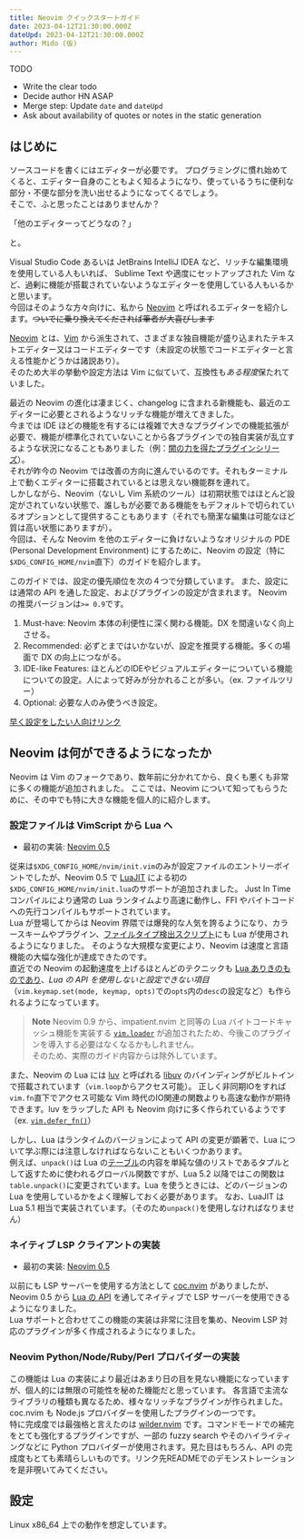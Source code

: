 ```yaml
---
title: Neovim クイックスタートガイド
date: 2023-04-12T21:30:00.000Z
dateUpd: 2023-04-12T21:30:00.000Z
author: Mido (仮)
---
```


TODO
- Write the clear todo
- Decide author HN ASAP
- Merge step: Update `date` and `dateUpd`
- Ask about availability of quotes or notes in the static generation

## はじめに

ソースコードを書くにはエディターが必要です。
プログラミングに慣れ始めてくると、エディター自身のこともよく知るようになり、使っているうちに便利な部分・不便な部分を洗い出せるようになってくるでしょう。  
そこで、ふと思ったことはありませんか？

「他のエディターってどうなの？」

と。  

Visual Studio Code あるいは JetBrains IntelliJ IDEA など、リッチな編集環境を使用している人もいれば、
Sublime Text や適度にセットアップされた Vim など、過剰に機能が搭載されていないようなエディターを使用している人もいるかと思います。  
今回はそのような方々向けに、私から [Neovim](https://neovim.io) と呼ばれるエディターを紹介します。~~ついでに乗り換えてくだされば筆者が大喜びします~~

[Neovim](https://neovim.io) とは、[Vim](https://www.vim.org) から派生されて、さまざまな独自機能が盛り込まれたテキストエディター又はコードエディターです（未設定の状態でコードエディターと言える性能かどうかは諸説あり）。  
そのため大半の挙動や設定方法は Vim に似ていて、互換性も*ある程度*保たれていました。

最近の Neovim の進化は凄まじく、changelog に含まれる新機能も、最近のエディターに必要とされるようなリッチな機能が増えてきました。  
今までは IDE ほどの機能を有するには複雑で大きなプラグインでの機能拡張が必要で、機能が標準化されていないことから各プラグインでの独自実装が乱立するような状況になることもありました（例：[闇の力を得たプラグインシリーズ](https://github.com/Shougo/dein.vim)）。  
それが昨今の Neovim では改善の方向に進んでいるのです。それもターミナル上で動くエディターに搭載されているとは思えない機能群を連れて。  
しかしながら、Neovim（ないし Vim 系統のツール）は初期状態ではほとんど設定がされていない状態で、誰しもが必要である機能をもデフォルトで切られているオプションとして提供することもあります（それでも簡潔な編集は可能なほど質は高い状態にありますが）。  
今回は、そんな Neovim を他のエディターに負けないようなオリジナルの PDE (Personal Development Environment) にするために、Neovim の設定（特に`$XDG_CONFIG_HOME/nvim`直下）のガイドを紹介します。

このガイドでは、設定の優先順位を次の４つで分類しています。
また、設定には通常の API を通した設定、およびプラグインの設定が含まれます。
Neovim の推奨バージョンは`>= 0.9`です。

1. Must-have: Neovim 本体の利便性に深く関わる機能。DX を間違いなく向上させる。
2. Recommended: 必ずとまではいかないが、設定を推奨する機能。多くの場面で DX の向上につながる。
3. IDE-like Features: ほとんどのIDEやビジュアルエディターについている機能についての設定。人によって好みが分かれることが多い。（ex. ファイルツリー）
4. Optional: 必要な人のみ使うべき設定。

[早く設定をしたい人向けリンク](#設定)

## Neovim は何ができるようになったか

Neovim は Vim のフォークであり、数年前に分かれてから、良くも悪くも非常に多くの機能が追加されました。
ここでは、Neovim について知ってもらうために、その中でも特に大きな機能を個人的に紹介します。

### 設定ファイルは VimScript から Lua へ

- 最初の実装: [Neovim 0.5](https://github.com/neovim/neovim/releases/tag/v0.5.0)

従来は`$XDG_CONFIG_HOME/nvim/init.vim`のみが設定ファイルのエントリーポイントでしたが、Neovim 0.5 で [LuaJIT](https://luajit.org) による初の`$XDG_CONFIG_HOME/nvim/init.lua`のサポートが追加されました。
Just In Time コンパイルにより通常の Lua ランタイムより高速に動作し、FFI やバイトコードへの先行コンパイルもサポートされています。  
Lua が登場してからは Neovim 界隈では爆発的な人気を誇るようになり、カラースキームやプラグイン、[ファイルタイプ検出スクリプト](https://github.com/neovim/neovim/pull/16600)にも Lua が使用されるようになりました。
そのような大規模な変更により、Neovim は速度と言語機能の大幅な強化が達成できたのです。  
直近での Neovim の起動速度を上げるほとんどのテクニックも [Lua ありきのものであり](https://github.com/lewis6991/impatient.nvim)、*Lua の API を使用しないと設定できない項目*（`vim.keymap.set(mode, keymap, opts)`での`opts`内の`desc`の設定など）も作られるようになっています。

> **Note**
> Neovim 0.9 から、impatient.nvim と同等の Lua バイトコードキャッシュ機能を実装する [`vim.loader`](https://github.com/neovim/neovim/pull/22668) が追加されたため、今後このプラグインを導入する必要はなくなるかもしれません。  
> そのため、実際のガイド内容からは除外しています。

また、Neovim の Lua には [luv](https://github.com/luvit/luv) と呼ばれる [libuv](https://libuv.org) のバインディングがビルトインで搭載されています（`vim.loop`からアクセス可能）。
正しく非同期IOをすれば`vim.fn`直下でアクセス可能な Vim 時代のIO関連の関数よりも高速な動作が期待できます。luv をラップした API も Neovim 向けに多く作られているようです（ex. [`vim.defer_fn()`](https://neovim.io/doc/user/lua.html#vim.defer_fn())）

しかし、Lua はランタイムのバージョンによって API の変更が顕著で、Lua について学ぶ際には注意しなければならないこともいくつかあります。  
例えば、`unpack()`は Lua の[テーブル](https://ja.m.wikibooks.org/wiki/Lua/%E3%83%86%E3%83%BC%E3%83%96%E3%83%AB)の内容を単純な値のリストであるタプルとして返すために使われるグローバル関数ですが、Lua 5.2 以降ではこの関数は`table.unpack()`に変更されています。Lua を使うときには、どのバージョンの Lua を使用しているかをよく理解しておく必要があります。
なお、LuaJIT は Lua 5.1 相当で実装されています。（そのため`unpack()`を使用しなければなりません）

### ネイティブ LSP クライアントの実装

- 最初の実装: [Neovim 0.5](https://github.com/neovim/neovim/releases/tag/v0.5.0)

以前にも LSP サーバーを使用する方法として [coc.nvim](https://github.com/neoclide/coc.nvim) がありましたが、Neovim 0.5 から [Lua の API](https://neovim.io/doc/user/lsp.html) を通してネイティブで LSP サーバーを使用できるようになりました。  
Lua サポートと合わせてこの機能の実装は非常に注目を集め、Neovim LSP 対応のプラグインが多く作成されるようになりました。

### Neovim Python/Node/Ruby/Perl プロバイダーの実装

この機能は Lua の実装により最近はあまり日の目を見ない機能になっていますが、個人的には無限の可能性を秘めた機能だと思っています。
各言語で主流なライブラリの種類も異なるため、様々なリッチなプラグインが作られました。coc.nvim も Node.js プロバイダーを使用したプラグインの一つです。  
特に完成度では最強格と言えたのは [wilder.nvim](https://github.com/gelguy/wilder.nvim) です。コマンドモードでの補完をとても強化するプラグインですが、一部の fuzzy search やそのハイライティングなどに Python プロバイダーが使用されます。見た目はもちろん、API の完成度もとても素晴らしいものです。リンク先READMEでのデモンストレーションを是非覗いてみてください。

## 設定

Linux x86_64 上での動作を想定しています。
